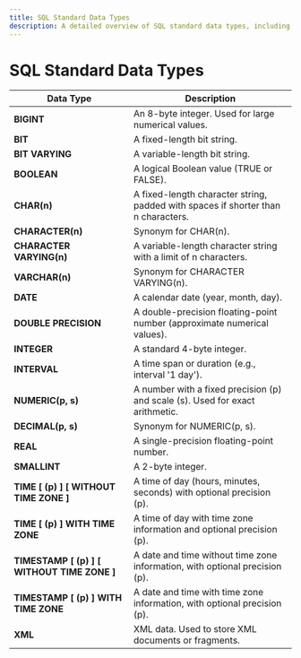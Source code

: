```yaml
---
title: SQL Standard Data Types
description: A detailed overview of SQL standard data types, including descriptions and use cases for each type, such as BIGINT, BOOLEAN, CHAR, DATE, and more.
---
```


# SQL Standard Data Types

| **Data Type**                               | **Description**                                                                   |
| ------------------------------------------- | --------------------------------------------------------------------------------- |
| **BIGINT**                                  | An 8-byte integer. Used for large numerical values.                               |
| **BIT**                                     | A fixed-length bit string.                                                        |
| **BIT VARYING**                             | A variable-length bit string.                                                     |
| **BOOLEAN**                                 | A logical Boolean value (TRUE or FALSE).                                          |
| **CHAR(n)**                                 | A fixed-length character string, padded with spaces if shorter than n characters. |
| **CHARACTER(n)**                            | Synonym for CHAR(n).                                                              |
| **CHARACTER VARYING(n)**                    | A variable-length character string with a limit of n characters.                  |
| **VARCHAR(n)**                              | Synonym for CHARACTER VARYING(n).                                                 |
| **DATE**                                    | A calendar date (year, month, day).                                               |
| **DOUBLE PRECISION**                        | A double-precision floating-point number (approximate numerical values).          |
| **INTEGER**                                 | A standard 4-byte integer.                                                        |
| **INTERVAL**                                | A time span or duration (e.g., interval '1 day').                                 |
| **NUMERIC(p, s)**                           | A number with a fixed precision (p) and scale (s). Used for exact arithmetic.     |
| **DECIMAL(p, s)**                           | Synonym for NUMERIC(p, s).                                                        |
| **REAL**                                    | A single-precision floating-point number.                                         |
| **SMALLINT**                                | A 2-byte integer.                                                                 |
| **TIME [ (p) ] [ WITHOUT TIME ZONE ]**      | A time of day (hours, minutes, seconds) with optional precision (p).              |
| **TIME [ (p) ] WITH TIME ZONE**             | A time of day with time zone information and optional precision (p).              |
| **TIMESTAMP [ (p) ] [ WITHOUT TIME ZONE ]** | A date and time without time zone information, with optional precision (p).       |
| **TIMESTAMP [ (p) ] WITH TIME ZONE**        | A date and time with time zone information, with optional precision (p).          |
| **XML**                                     | XML data. Used to store XML documents or fragments.                               |
